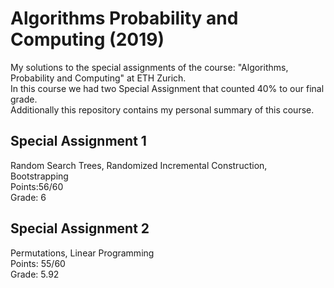 # Algorithms Probability and Computing (2019)
My solutions to the special assignments of the course: "Algorithms, Probability and Computing" at ETH Zurich. <br>
In this course we had two Special Assignment that counted 40% to our final grade. <br>
Additionally this repository contains my personal summary of this course.

## Special Assignment 1
Random Search Trees, Randomized Incremental Construction, Bootstrapping<br />
Points:56/60<br />
Grade: 6<br />

## Special Assignment 2
Permutations,  Linear Programming<br />
Points: 55/60<br />
Grade: 5.92<br />

